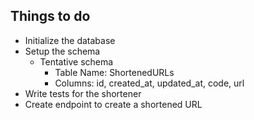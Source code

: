 ## Things to do
* Initialize the database
* Setup the schema
  * Tentative schema
    * Table Name: ShortenedURLs
    * Columns: id, created_at, updated_at, code, url
* Write tests for the shortener
* Create endpoint to create a shortened URL